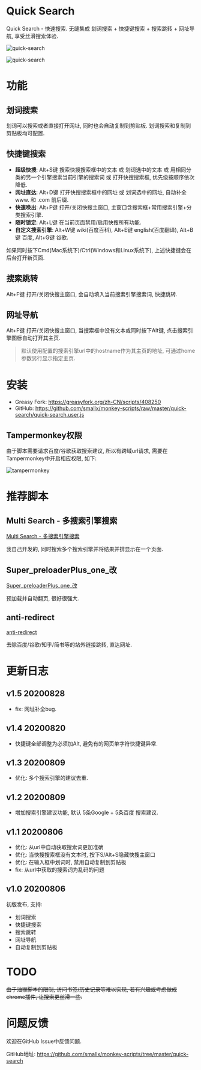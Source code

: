 # Quick Search

Quick Search - 快速搜索. 无缝集成 划词搜索 + 快捷键搜索 + 搜索跳转 + 网址导航, 享受丝滑搜索体验.

![quick-search](https://github.com/smallx/monkey-scripts/raw/master/quick-search/images/quick-search-1.gif)

![quick-search](https://github.com/smallx/monkey-scripts/raw/master/quick-search/images/quick-search-2.gif)

# 功能

## 划词搜索

划词可以搜索或者直接打开网址, 同时也会自动复制到剪贴板. 划词搜索和复制到剪贴板均可配置.

## 快捷键搜索

- **超级快搜**: Alt+S键 搜索快搜搜索框中的文本 或 划词选中的文本 或 用相同分类的另一个引擎搜索当前引擎的搜索词 或 打开快搜搜索框, 优先级按顺序依次降低.
- **网址直达**: Alt+D键 打开快搜搜索框中的网址 或 划词选中的网址, 自动补全 www. 和 .com 前后缀.
- **快速唤出**: Alt+F键 打开/关闭快搜主窗口, 主窗口含搜索框+常用搜索引擎+分类搜索引擎.
- **随时锁定**: Alt+L键 在当前页面禁用/启用快搜所有功能.
- **自定义搜索引擎**: Alt+W键 wiki(百度百科), Alt+E键 english(百度翻译), Alt+B键 百度, Alt+G键 谷歌.

如果同时按下Cmd(Mac系统下)/Ctrl(Windows和Linux系统下), 上述快捷键会在后台打开新页面.

## 搜索跳转

Alt+F键 打开/关闭快搜主窗口, 会自动填入当前搜索引擎搜索词, 快捷跳转.

## 网址导航

Alt+F键 打开/关闭快搜主窗口, 当搜索框中没有文本或同时按下Alt键, 点击搜索引擎图标自动打开其主页.

> 默认使用配置的搜索引擎url中的hostname作为其主页的地址, 可通过home参数另行显示指定主页.

# 安装

- Greasy Fork: https://greasyfork.org/zh-CN/scripts/408250
- GitHub: https://github.com/smallx/monkey-scripts/raw/master/quick-search/quick-search.user.js

## Tampermonkey权限

由于脚本需要请求百度/谷歌获取搜索建议, 所以有跨域url请求, 需要在Tampermonkey中开启相应权限, 如下:

![tampermonkey](https://github.com/smallx/monkey-scripts/raw/master/quick-search/images/tampermonkey-1.png)

# 推荐脚本

## Multi Search - 多搜索引擎搜索

[Multi Search - 多搜索引擎搜索](https://greasyfork.org/zh-CN/scripts/407794)

我自己开发的, 同时搜索多个搜索引擎并将结果并排显示在一个页面.

## Super_preloaderPlus_one_改

[Super_preloaderPlus_one_改](https://greasyfork.org/zh-CN/scripts/33522)

预加载并自动翻页, 很好很强大.

## anti-redirect

[anti-redirect](https://greasyfork.org/zh-CN/scripts/11915)

去除百度/谷歌/知乎/简书等的站外链接跳转, 直达网址.

# 更新日志

## v1.5 20200828

- fix: 网址补全bug.

## v1.4 20200820

- 快捷键全部调整为必须加Alt, 避免有的网页单字符快捷键异常.

## v1.3 20200809

- 优化: 多个搜索引擎的建议去重.

## v1.2 20200809

- 增加搜索引擎建议功能, 默认 5条Google + 5条百度 搜索建议.

## v1.1 20200806

- 优化: 从url中自动获取搜索词更加准确
- 优化: 当快搜搜索框没有文本时, 按下S/Alt+S隐藏快搜主窗口
- 优化: 在输入框中划词时, 禁用自动复制到剪贴板
- fix: 从url中获取的搜索词为乱码的问题

## v1.0 20200806

初版发布, 支持:
- 划词搜索
- 快捷键搜索
- 搜索跳转
- 网址导航
- 自动复制到剪贴板

# TODO

~~由于油猴脚本的限制, 访问书签/历史记录等难以实现, 若有兴趣或考虑做成chrome插件, 让搜索更丝滑一些.~~

# 问题反馈

欢迎在GitHub Issue中反馈问题.

GitHub地址: https://github.com/smallx/monkey-scripts/tree/master/quick-search
